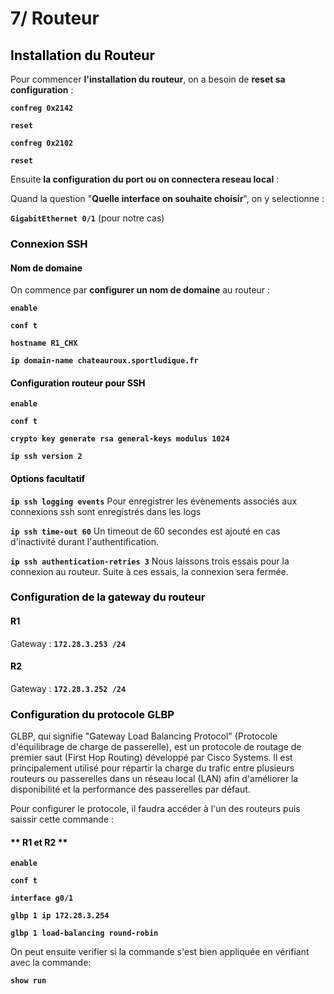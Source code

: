 # 7/ Routeur 

## <span style="color: black"> **Installation du Routeur** ##

Pour commencer **l'installation du routeur**, on a besoin de **reset sa configuration** :

**`confreg 0x2142`**

**`reset`**

**`confreg 0x2102`**

**`reset`**

Ensuite **la configuration du port ou on connectera reseau local** : 

Quand la question "**Quelle interface on souhaite choisir**", on y selectionne :

**`GigabitEthernet 0/1`** (pour notre cas)

### <span style="color: black"> **Connexion SSH** ###

#### <span style="color: black"> **Nom de domaine** ####

On commence par **configurer un nom de domaine** au routeur :

**`enable`**

**`conf t`**

**`hostname R1_CHX`**

**`ip domain-name chateauroux.sportludique.fr`**

#### <span style="color: black"> **Configuration routeur pour SSH** ####

**`enable`**

**`conf t`**

**`crypto key generate rsa general-keys modulus 1024`**

**`ip ssh version 2`**

#### <span style="color: black"> **Options facultatif** ####

**`ip ssh logging events`** Pour enregistrer les évènements associés aux connexions ssh sont enregistrés dans les logs

**`ip ssh time-out 60`** Un timeout de 60 secondes est ajouté en cas d'inactivité durant l'authentification.

**`ip ssh authentication-retries 3`** Nous laissons trois essais pour la connexion au routeur. Suite à ces essais, la connexion sera fermée.

### <span style="color: black"> **Configuration de la gateway du routeur** ###

#### <span style="color: black"> **R1** ####

Gateway : **`172.28.3.253 /24`**

#### <span style="color: black"> **R2** ####

Gateway : **`172.28.3.252 /24`**

### <span style="color: black"> **Configuration du protocole GLBP** ###

GLBP, qui signifie "Gateway Load Balancing Protocol" (Protocole d'équilibrage de charge de passerelle), est un protocole de routage de premier saut (First Hop Routing) développé par Cisco Systems. Il est principalement utilisé pour répartir la charge du trafic entre plusieurs routeurs ou passerelles dans un réseau local (LAN) afin d'améliorer la disponibilité et la performance des passerelles par défaut.

Pour configurer le protocole, il faudra accéder à l'un des routeurs puis saissir cette commande :

#### <span style="color: black"> ** R1 et R2 ** ####

**`enable`**

**`conf t`**

**`interface g0/1`**

**`glbp 1 ip 172.28.3.254`**

**`glbp 1 load-balancing round-robin`**

On peut ensuite verifier si la commande s'est bien appliquée en vérifiant avec la commande:

**`show run`**
